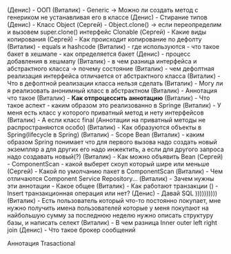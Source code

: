 (Денис) - ООП
(Виталик) - Generic -> Можно ли создать метод с генериком не устанавливая его в классе
(Денис) - Стирание типов
(Денис) - Класс Object
(Сергей) - Object.clone() -> если переопределим и вызовем super.clone() интерфейс Clonable 
(Сергей) - Какие виды копирования
(Сергей) - Как происходит копирование по дефолту
(Виталик) - equals и hashcode
(Виталик) - где используются - что такое бакет в хешмапе - как определяется бакет
(Денис) - процесс добавления в хешмапу 
(Виталик) - в чем разница интерфейса и абстрактного класса -> почему состояние
(Виталик) - чем дефолтная реализация интерфейса отличается от абстрактного класса 
(Виталик) - Что в дефолтной реализации класса нельзя сделать
(Виталик) - Могу ли я реализовать анонимный класс в абстрактном
(Виталик) - Аннотация что такое
(Виталик) - **Как отпроцессить аннотацию**
(Виталик) - Что такое аспект - каким образом это реализованно в Springe
(Виталик) - У меня есть класс у которого приватный метод и нету интерфейсов
(Виталик) - А если класс final
(Аннотации на приватный методы не распространяются особо)
(Виталик) - Как образуются объекты в Spring(lifecycle в Spring)
(Виталик) - Scope Bean
(Виталик) - каким образом Spring понимает что для первого вызова надо создать новый экземпляр а для других его надо инжектить, а если для другого запроса надо создавать новый(?)
(Виталик) - Как можно объявить Bean 
(Сергей) - ComponentScan - какой выберет скоуп который шире или меньше
(Сергей) - Какой по умолчанию пакет в ComponentScan
(Виталик) - Чем отличаются Component Service Repository...
(Виталик) - Зачем нужны эти аннотации - Какое общее 
(Виталик) - Как работают транзакции
() - Insert транзакционная операция или нет?
(Денис) - Давaй SQL ))))))))))
(Виталик) - Есть пользователь который что-то постоянно покупает, мне нужно получить имена пользователей которые у меня покупают на найбольшую сумму за последнюю неделю
нужно описать структуру базы, и написать селект
(Виталик) - В чем разница Inner outer left right join
(Денис) - Что такое брокер сообщений


Аннотация Trasactional
